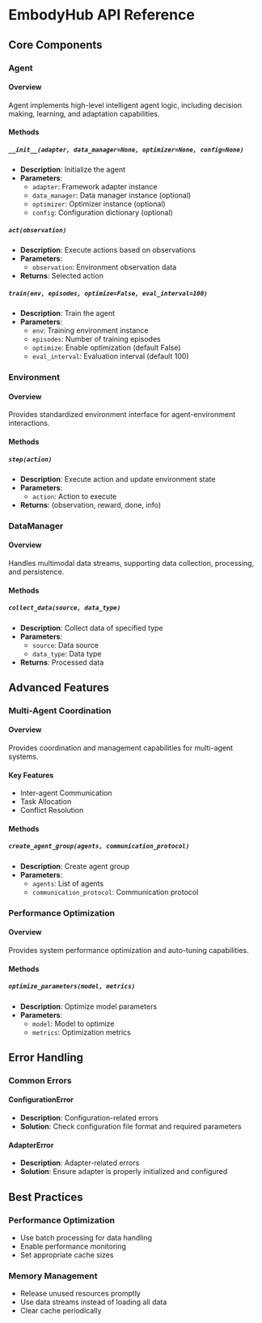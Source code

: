 # EmbodyHub API Reference

## Core Components

### Agent

#### Overview

Agent implements high-level intelligent agent logic, including decision making, learning, and adaptation capabilities.

#### Methods

##### `__init__(adapter, data_manager=None, optimizer=None, config=None)`
- **Description**: Initialize the agent
- **Parameters**:
  - `adapter`: Framework adapter instance
  - `data_manager`: Data manager instance (optional)
  - `optimizer`: Optimizer instance (optional)
  - `config`: Configuration dictionary (optional)

##### `act(observation)`
- **Description**: Execute actions based on observations
- **Parameters**:
  - `observation`: Environment observation data
- **Returns**: Selected action

##### `train(env, episodes, optimize=False, eval_interval=100)`
- **Description**: Train the agent
- **Parameters**:
  - `env`: Training environment instance
  - `episodes`: Number of training episodes
  - `optimize`: Enable optimization (default False)
  - `eval_interval`: Evaluation interval (default 100)

### Environment

#### Overview

Provides standardized environment interface for agent-environment interactions.

#### Methods

##### `step(action)`
- **Description**: Execute action and update environment state
- **Parameters**:
  - `action`: Action to execute
- **Returns**: (observation, reward, done, info)

### DataManager

#### Overview

Handles multimodal data streams, supporting data collection, processing, and persistence.

#### Methods

##### `collect_data(source, data_type)`
- **Description**: Collect data of specified type
- **Parameters**:
  - `source`: Data source
  - `data_type`: Data type
- **Returns**: Processed data

## Advanced Features

### Multi-Agent Coordination

#### Overview

Provides coordination and management capabilities for multi-agent systems.

#### Key Features
- Inter-agent Communication
- Task Allocation
- Conflict Resolution

#### Methods

##### `create_agent_group(agents, communication_protocol)`
- **Description**: Create agent group
- **Parameters**:
  - `agents`: List of agents
  - `communication_protocol`: Communication protocol

### Performance Optimization

#### Overview

Provides system performance optimization and auto-tuning capabilities.

#### Methods

##### `optimize_parameters(model, metrics)`
- **Description**: Optimize model parameters
- **Parameters**:
  - `model`: Model to optimize
  - `metrics`: Optimization metrics

## Error Handling

### Common Errors

#### ConfigurationError
- **Description**: Configuration-related errors
- **Solution**: Check configuration file format and required parameters

#### AdapterError
- **Description**: Adapter-related errors
- **Solution**: Ensure adapter is properly initialized and configured

## Best Practices

### Performance Optimization
- Use batch processing for data handling
- Enable performance monitoring
- Set appropriate cache sizes

### Memory Management
- Release unused resources promptly
- Use data streams instead of loading all data
- Clear cache periodically